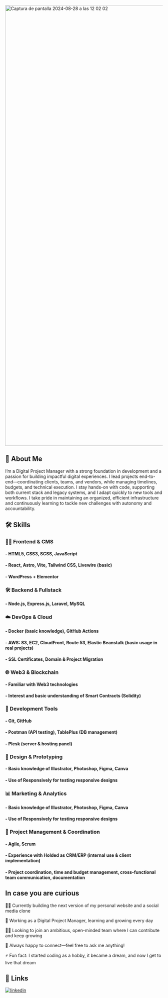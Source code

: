 

<img width="1403" alt="Captura de pantalla 2024-08-28 a las 12 02 02" src="https://github.com/user-attachments/assets/575b6409-ebc2-47db-b97b-513bdf4f6d2d">



## 🚀 About Me

I’m a Digital Project Manager with a strong foundation in development and a passion for building impactful digital experiences. I lead projects end-to-end—coordinating clients, teams, and vendors, while managing timelines, budgets, and technical execution. I stay hands-on with code, supporting both current stack and legacy systems, and I adapt quickly to new tools and workflows. I take pride in maintaining an organized, efficient infrastructure and continuously learning to tackle new challenges with autonomy and accountability.


## 🛠️ Skills

### 🧑‍💻 Frontend & CMS
#### - HTML5, CSS3, SCSS, JavaScript
#### - React, Astro, Vite, Tailwind CSS, Livewire (basic)
#### - WordPress + Elementor
### 🛠️ Backend & Fullstack
#### - Node.js, Express.js, Laravel, MySQL
### ☁️ DevOps & Cloud
#### - Docker (basic knowledge), GitHub Actions
#### - AWS: S3, EC2, CloudFront, Route 53, Elastic Beanstalk (basic usage in real projects)
#### - SSL Certificates, Domain & Project Migration
### 🌐 Web3 & Blockchain
#### - Familiar with Web3 technologies
#### - Interest and basic understanding of Smart Contracts (Solidity)
### 🧪 Development Tools
#### - Git, GitHub
#### - Postman (API testing), TablePlus (DB management)
#### - Plesk (server & hosting panel)
### 🎨 Design & Prototyping
#### - Basic knowledge of Illustrator, Photoshop, Figma, Canva
#### - Use of Responsively for testing responsive designs
### 📊 Marketing & Analytics
#### - Basic knowledge of Illustrator, Photoshop, Figma, Canva
#### - Use of Responsively for testing responsive designs
### 🧩 Project Management & Coordination
#### - Agile, Scrum
#### - Experience with Holded as CRM/ERP (internal use & client implementation)
#### - Project coordination, time and budget management, cross-functional team communication, documentation

## In case you are curious

👩‍💻 Currently building the next version of my personal website and a social media clone

💼 Working as a Digital Project Manager, learning and growing every day

👯‍♀️ Looking to join an ambitious, open-minded team where I can contribute and keep growing

💬 Always happy to connect—feel free to ask me anything!

⚡️ Fun fact: I started coding as a hobby, it became a dream, and now I get to live that dream


## 🔗 Links

[![linkedin](https://img.shields.io/badge/linkedin-0A66C2?style=for-the-badge&logo=linkedin&logoColor=white)](https://www.linkedin.com/feed/?highlightedUpdateType=SHARED_BY_YOUR_NETWORK&highlightedUpdateUrn=urn%3Ali%3Aactivity%3A7210937491875393536)
